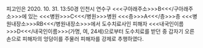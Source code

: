피고인은 2020. 10. 31. 13:50경 인천시 연수구 <<<구아래주소>>>B<<</구아래주소>>>에 있는 <<<병원>>>C<<</병원>>>병원 <<<층>>>A<<</층>>>층 <<<병원내장소>>>RB<<</병원내장소>>>에서 도수치료사인 피해자 <<<내국인이름>>>D<<</내국인이름>>>(가명, 여, 24세)으로부터 도수치료를 받던 중 갑자기 오른손으로 피해자의 엉덩이를 주물러 피해자를 강제로 추행하였다.